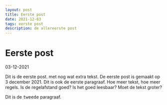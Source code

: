 ```yaml
---
layout: post
title: Eerste post
date: 2021-12-03
tags: eerste post
description: de allereerste post
---
```

# Eerste post

03-12-2021

Dit is de eerste post. met nog wat extra tekst. De eerste post is gemaakt op 3 december 2021. Dit is ook de eerste paragraaf. Hoe meer tekst, hoe meer regels. Is de regelafstand goed? Is het goed leesbaar? Moet de tekst groter?

Dit is de <kbd>tweede</kbd> paragraaf.


